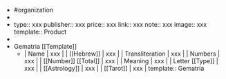 - #organization
-
- type:: xxx
  publisher:: xxx
  price:: xxx
  link:: xxx
  note:: xxx
  image:: xxx
  template:: Product
-
- Gematria [[Template]]
	- | Name | xxx |
	  | [[Hebrew]] | xxx |
	  | Transliteration | xxx |
	  | Numbers | xxx |
	  | [[Number]] [[Total]] | xxx |
	  | Meaning | xxx |
	  | Letter [[Type]] | xxx |
	  | [[Astrology]] | xxx |
	  | [[Tarot]] | xxx |
	  template:: Gematria